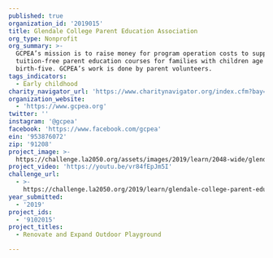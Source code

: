 ```yaml
---
published: true
organization_id: '2019015'
title: Glendale College Parent Education Association
org_type: Nonprofit
org_summary: >-
  GCPEA’s mission is to raise money for program operation costs to support
  tuition-free parent education courses for families with children age
  birth-five. GCPEA’s work is done by parent volunteers.
tags_indicators:
  - Early childhood
charity_navigator_url: 'https://www.charitynavigator.org/index.cfm?bay=search.profile&ein=953876072'
organization_website:
  - 'https://www.gcpea.org'
twitter: ''
instagram: '@gcpea'
facebook: 'https://www.facebook.com/gcpea'
ein: '953876072'
zip: '91208'
project_image: >-
  https://challenge.la2050.org/assets/images/2019/learn/2048-wide/glendale-college-parent-education-association.jpg
project_video: 'https://youtu.be/vr84fEpJm5I'
challenge_url:
  - >-
    https://challenge.la2050.org/2019/learn/glendale-college-parent-education-association/
year_submitted:
  - '2019'
project_ids:
  - '9102015'
project_titles:
  - Renovate and Expand Outdoor Playground

---
```


